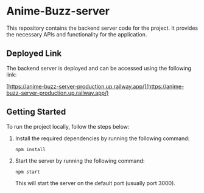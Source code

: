 # Anime-Buzz-server

This repository contains the backend server code for the project. It provides the necessary APIs and functionality for the application.

## Deployed Link

The backend server is deployed and can be accessed using the following link:

[https://anime-buzz-server-production.up.railway.app/](https://anime-buzz-server-production.up.railway.app/)

## Getting Started

To run the project locally, follow the steps below:

1. Install the required dependencies by running the following command:

   ```shell
   npm install
   ```

2. Start the server by running the following command:

   ```shell
   npm start
   ```

   This will start the server on the default port (usually port 3000).

